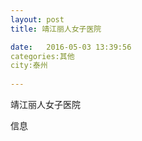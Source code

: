 ```yaml
--- 
layout: post 
title: 靖江丽人女子医院

date:   2016-05-03 13:39:56 
categories:其他  
city:泰州
  
--- 
```

   
靖江丽人女子医院

信息


